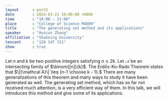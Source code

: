 ```yaml
---
layout      : post2
date        : 2024-03-21 10:00:00 +0800
time        : "10:00 - 11:00"
place       : "College of Science M4009"
title       : "The generating set method and its applications"
speaker     : "Huajun Zhang"
affiliation : "Shaoxing University"
tencent     : "128 147 721"
show        : true
---
```


Let $n$ and $k$ be two positive integers satisfying $n\geq 2k$. Let ${\mathcal A}$ be an intersecting family of $\binom{[n]}{k}$. The Erdős-Ko-Rado Theorem states that $\|{\mathcal A}\| \leq {n-1 \choose k - 1}.$ There are many generalizations of this theorem and  many ways to study it have been generated as well. The generating set method, which has so far  not received much attention, is a very efficient way of them.  In this talk, we will introduces this method and give some of its applications.
